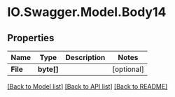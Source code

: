 # IO.Swagger.Model.Body14
## Properties

Name | Type | Description | Notes
------------ | ------------- | ------------- | -------------
**File** | **byte[]** |  | [optional] 

[[Back to Model list]](../README.md#documentation-for-models) [[Back to API list]](../README.md#documentation-for-api-endpoints) [[Back to README]](../README.md)

